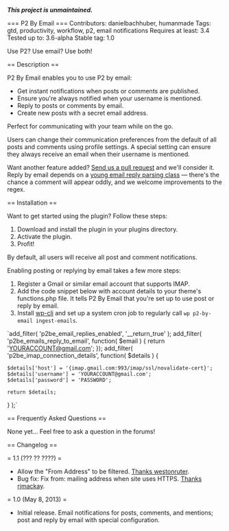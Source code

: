 _**This project is unmaintained.**_

=== P2 By Email ===
Contributors: danielbachhuber, humanmade
Tags: gtd, productivity, workflow, p2, email notifications
Requires at least: 3.4
Tested up to: 3.6-alpha
Stable tag: 1.0

Use P2? Use email? Use both!

== Description ==

P2 By Email enables you to use P2 by email:

* Get instant notifications when posts or comments are published.
* Ensure you're always notified when your username is mentioned.
* Reply to posts or comments by email.
* Create new posts with a secret email address.

Perfect for communicating with your team while on the go.

Users can change their communication preferences from the default of all posts and comments using profile settings. A special setting can ensure they always receive an email when their username is mentioned.

Want another feature added? [Send us a pull request](https://github.com/humanmade/P2-By-Email/) and we'll consider it. Reply by email depends on a [young email reply parsing class](https://github.com/humanmade/What-The-Email) — there's the chance a comment will appear oddly, and we welcome improvements to the regex.

== Installation ==

Want to get started using the plugin? Follow these steps:

1. Download and install the plugin in your plugins directory.
1. Activate the plugin.
1. Profit!

By default, all users will receive all post and comment notifications.

Enabling posting or replying by email takes a few more steps:

1. Register a Gmail or similar email account that supports IMAP.
1. Add the code snippet below with account details to your theme's functions.php file. It tells P2 By Email that you're set up to use post or reply by email.
1. Install [wp-cli](http://wp-cli.org/) and set up a system cron job to regularly call `wp p2-by-email ingest-emails`.

`add_filter( 'p2be_email_replies_enabled', '__return_true' );
add_filter( 'p2be_emails_reply_to_email', function( $email ) {
	return 'YOURACCOUNT@gmail.com';
});
add_filter( 'p2be_imap_connection_details', function( $details ) {

	$details['host'] = '{imap.gmail.com:993/imap/ssl/novalidate-cert}';
	$details['username'] = 'YOURACCOUNT@gmail.com';
	$details['password'] = 'PASSWORD';

	return $details;
} );`

== Frequently Asked Questions ==

None yet... Feel free to ask a question in the forums!

== Changelog ==

= 1.1 (??? ?? ????) =

* Allow the "From Address" to be filtered. [Thanks westonruter](https://github.com/westonruter).
* Bug fix: Fix from: mailing address when site uses HTTPS. [Thanks rjmackay](https://github.com/rjmackay).

= 1.0 (May 8, 2013) =

* Initial release. Email notifications for posts, comments, and mentions; post and reply by email with special configuration.
